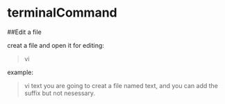 # terminalCommand

##Edit a file

creat a file and open it for editing:
> vi

example:
> vi text
you are going to creat a file named text, and you can add the suffix but not nesessary.
